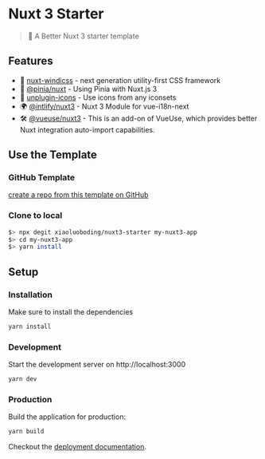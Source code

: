 # Nuxt 3 Starter

> 💚 A Better Nuxt 3 starter template

## Features

* 💨 [nuxt-windicss](https://windicss.org/integrations/nuxt.html) - next generation utility-first CSS framework
* 🍍 [@pinia/nuxt](https://pinia.esm.dev/ssr/nuxt.html) - Using Pinia with Nuxt.js 3
* 🤹 [unplugin-icons](https://github.com/antfu/unplugin-icons) - Use icons from any iconsets
* 🌍 [@intlify/nuxt3](https://github.com/intlify/nuxt3) - Nuxt 3 Module for vue-i18n-next
* 🛠️ [@vueuse/nuxt3](https://vueuse.org/nuxt/readme.html#vueuse-nuxt) - This is an add-on of VueUse, which provides better Nuxt integration auto-import capabilities.

## Use the Template

### GitHub Template

[create a repo from this template on GitHub](https://github.com/xiaoluoboding/nuxt3-starter/generate)

### Clone to local

```bash
$> npx degit xiaoluoboding/nuxt3-starter my-nuxt3-app
$> cd my-nuxt3-app
$> yarn install
```

## Setup

### Installation

Make sure to install the dependencies

```bash
yarn install
```

### Development

Start the development server on http://localhost:3000

```bash
yarn dev
```

### Production

Build the application for production:

```bash
yarn build
```

Checkout the [deployment documentation](https://v3.nuxtjs.org/docs/deployment).